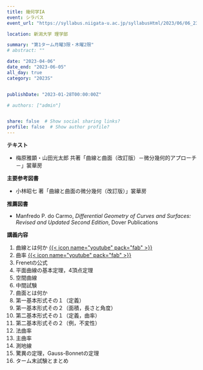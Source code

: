 ```yaml
---
title: 幾何学IA
event: シラバス
event_url: "https://syllabus.niigata-u.ac.jp/syllabusHtml/2023/06/06_231S1516_ja_JP.html"

location: 新潟大学 理学部

summary: "第1ターム月曜3限・木曜2限"
# abstract: ""

date: "2023-04-06"
date_end: "2023-06-05"
all_day: true
category: "2023S"


publishDate: "2023-01-28T00:00:00Z"

# authors: ["admin"]


share: false  # Show social sharing links?
profile: false  # Show author profile?
---
```

**テキスト**
- 梅原雅顕・山田光太郎 共著「曲線と曲面（改訂版）－微分幾何的アプローチ－」裳華房

**主要参考図書**
- 小林昭七 著「曲線と曲面の微分幾何（改訂版）」裳華房

**推薦図書**
- Manfredo P. do Carmo, *Differential Geometry of Curves and Surfaces: Revised and Updated Second Edition*, Dover Publications

**講義内容**
1. 曲線とは何か
	[{{< icon name="youtube" pack="fab" >}}](https://youtu.be/zHiM90e5Jto)
2. 曲率
	[{{< icon name="youtube" pack="fab" >}}](https://youtu.be/-5Ydw2paLtw)
3. Frenetの公式
4. 平面曲線の基本定理，4頂点定理
5. 空間曲線
6. 中間試験
7. 曲面とは何か
8. 第一基本形式その１（定義）
9. 第一基本形式その２（面積，長さと角度）
10. 第二基本形式その１（定義，曲率）
11. 第二基本形式その２（例，不変性）
12. 法曲率
13. 主曲率
14. 測地線
15. 驚異の定理，Gauss-Bonnetの定理
16. ターム末試験とまとめ

